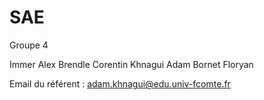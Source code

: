 # SAE

Groupe 4

Immer Alex
Brendle Corentin
Khnagui Adam
Bornet Floryan

Email du référent : adam.khnagui@edu.univ-fcomte.fr
